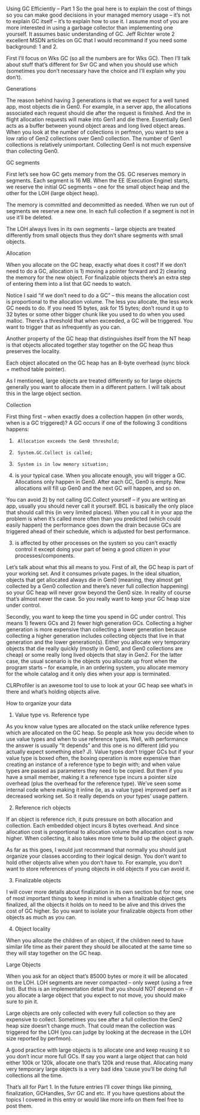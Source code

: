 Using GC Efficiently – Part 1
So the goal here is to explain the cost of things so you can make good decisions in your managed memory usage – it’s not to explain GC itself – it’s to explain how to use it. I assume most of you are more interested in using a garbage collector than implementing one yourself.  It assumes basic understanding of GC. Jeff Richter wrote 2 excellent MSDN articles on GC that I would recommand if you need some background: 1 and 2.

 

First I’ll focus on Wks GC (so all the numbers are for Wks GC). Then I’ll talk about stuff that’s different for Svr GC and when you should use which (sometimes you don’t necessary have the choice and I’ll explain why you don’t).

 

Generations

 

The reason behind having 3 generations is that we expect for a well tuned app, most objects die in Gen0. For example, in a server app, the allocations associated each request should die after the request is finished. And the in flight allocation requests will make into Gen1 and die there. Essentially Gen1 acts as a buffer between yound object areas and long lived object areas. When you look at the number of collections in perfmon, you want to see a low ratio of Gen2 collections over Gen0 collection. The number of Gen1 collections is relatively unimportant. Collecting Gen1 is not much expensive than collecting Gen0.

 

GC segments

 

First let’s see how GC gets memory from the OS. GC reserves memory in segments. Each segment is 16 MB. When the EE (Execution Engine) starts, we reserve the initial GC segments – one for the small object heap and the other for the LOH (large object heap).

 

The memory is committed and decommitted as needed. When we run out of segments we reserve a new one. In each full collection if a segment is not in use it’ll be deleted.

 

The LOH always lives in its own segments – large objects are treated differently from small objects thus they don’t share segments with small objects.

 

Allocation

 

When you allocate on the GC heap, exactly what does it cost? If we don’t need to do a GC, allocation is 1) moving a pointer forward and 2) clearing the memory for the new object. For finalizable objects there’s an extra step of entering them into a list that GC needs to watch.

 

Notice I said “if we don’t need to do a GC” – this means the allocation cost is proportional to the allocation volume. The less you allocate, the less work GC needs to do. If you need 15 bytes, ask for 15 bytes; don’t round it up to 32 bytes or some other bigger chunk like you used to do when you used malloc. There’s a threshold that when exceeded, a GC will be triggered. You want to trigger that as infrequently as you can.

 

Another property of the GC heap that distinguishes itself from the NT heap is that objects allocated together stay together on the GC heap thus preserves the locality.

 

Each object allocated on the GC heap has an 8-byte overhead (sync block + method table pointer).

 

As I mentioned, large objects are treated differently so for large objects generally you want to allocate them in a different pattern. I will talk about this in the large object section.

 

Collection

 

First thing first – when exactly does a collection happen (in other words, when is a GC triggered)? A GC occurs if one of the following 3 conditions happens:

 

1)      Allocation exceeds the Gen0 threshold;

2)      System.GC.Collect is called;

3)      System is in low memory situation;

1) is your typical case. When you allocate enough, you will trigger a GC. Allocations only happen in Gen0. After each GC, Gen0 is empty. New allocations will fill up Gen0 and the next GC will happen, and so on.
 

You can avoid 2) by not calling GC.Collect yourself – if you are writing an app, usually you should never call it yourself. BCL is basically the only place that should call this (in very limited places). When you call it in your app the problem is when it’s called more often than you predicted (which could easily happen) the performance goes down the drain because GCs are triggered ahead of their schedule, which is adjusted for best performance.

 

3) is affected by other processes on the system so you can’t exactly control it except doing your part of being a good citizen in your processes/components.

 

Let’s talk about what this all means to you. First of all, the GC heap is part of your working set. And it consumes private pages. In the ideal situation, objects that get allocated always die in Gen0 (meaning, they almost get collected by a Gen0 collection and there’s never full collection happening) so your GC heap will never grow beyond the Gen0 size. In reality of course that’s almost never the case. So you really want to keep your GC heap size under control.

 

Secondly, you want to keep the time you spend in GC under control. This means 1) fewers GCs and 2) fewer high generation GCs. Collecting a higher generation is more expensive than collecting a lower generation because collecting a higher generation includes collecting objects that live in that generation and the lower generation(s). Either you allocate very temporary objects that die really quickly (mostly in Gen0, and Gen0 collections are cheap) or some really long lived objects that stay in Gen2. For the latter case, the usual scenario is the objects you allocate up front when the program starts – for example, in an ordering system, you allocate memory for the whole catalog and it only dies when your app is terminated.

 

CLRProfiler is an awesome tool to use to look at your GC heap see what’s in there and what’s holding objects alive.

 

How to organize your data

 

1) Value type vs. Reference type

 

As you know value types are allocated on the stack unlike reference types which are allocated on the GC heap. So people ask how you decide when to use value types and when to use reference types. Well, with performance the answer is usually “It depends” and this one is no different (did you actually expect something else? J). Value types don’t trigger GCs but if your value type is boxed often, the boxing operation is more expensive than creating an instance of a reference type to begin with; and when value types are passed as parameters they need to be copied. But then if you have a small member, making it a reference type incurs a pointer size overhead (plus the overhead for the reference type). We’ve seen some internal code where making it inline (ie, as a value type) improved perf as it decreased working set. So it really depends on your types’ usage pattern.

 

2) Reference rich objects

 

If an object is reference rich, it puts pressure on both allocation and collection. Each embedded object incurs 8 bytes overhead. And since allocation cost is proportional to allocation volume the allocation cost is now higher. When collecting, it also takes more time to build up the object graph.

 

As far as this goes, I would just recommand that normally you should just organize your classes according to their logical design. You don’t want to hold other objects alive when you don’t have to. For example, you don’t want to store references of young objects in old objects if you can avoid it.

 

3) Finalizable objects

 

I will cover more details about finalization in its own section but for now, one of most important things to keep in mind is when a finalizable object gets finalized, all the objects it holds on to need to be alive and this drives the cost of GC higher. So you want to isolate your finalizable objects from other objects as much as you can.

 

4) Object locality

 

When you allocate the children of an object, if the children need to have similar life time as their parent they should be allocated at the same time so they will stay together on the GC heap.

 

Large Objects

 

When you ask for an object that’s 85000 bytes or more it will be allocated on the LOH. LOH segments are never compacted – only swept (using a free list). But this is an implementation detail that you should NOT depend on – if you allocate a large object that you expect to not move, you should make sure to pin it.

 

Large objects are only collected with every full collection so they are  expensive to collect. Sometimes you see after a full collection the Gen2 heap size doesn’t change much. That could mean the collection was triggered for the LOH (you can judge by looking at the decrease in the LOH size reported by perfmon).

 

A good practice with large objects is to allocate one and keep reusing it so you don’t incur more full GCs. If say you want a large object that can hold either 100k or 120k, allocate one that’s 120k and reuse that. Allocating many very temporary large objects is a very bad idea ‘cause you’ll be doing full collections all the time.

 

 

That’s all for Part 1. In the future entries I’ll cover things like pinning, finalization, GCHandles, Svr GC and etc. If you have questions about the topics I covered in this entry or would like more info on them feel free to post them.

